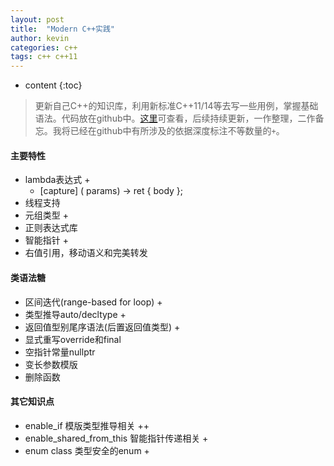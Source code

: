 ```yaml
---
layout: post
title:  "Modern C++实践"
author: kevin
categories: c++
tags: c++ c++11 
---
```

* content
{:toc}

> 更新自己C++的知识库，利用新标准C++11/14等去写一些用例，掌握基础语法。代码放在github中。[这里][1]可查看，后续持续更新，一作整理，二作备忘。我将已经在github中有所涉及的依据深度标注不等数量的`+`。


#### 主要特性
* lambda表达式 +
	* [capture] ( params) -\> ret { body };
* 线程支持
* 元组类型 +
* 正则表达式库
* 智能指针 +
* 右值引用，移动语义和完美转发


#### 类语法糖
* 区间迭代(range-based for loop) +
* 类型推导auto/decltype +
* 返回值型别尾序语法(后置返回值类型) +
* 显式重写override和final
* 空指针常量nullptr
* 变长参数模版
* 删除函数

#### 其它知识点
* enable\_if 模版类型推导相关 ++
* enable\_shared\_from\_this 智能指针传递相关 +
* enum class 类型安全的enum +



[1]:	https://github.com/kevin1sMe/ProgrammingPractice